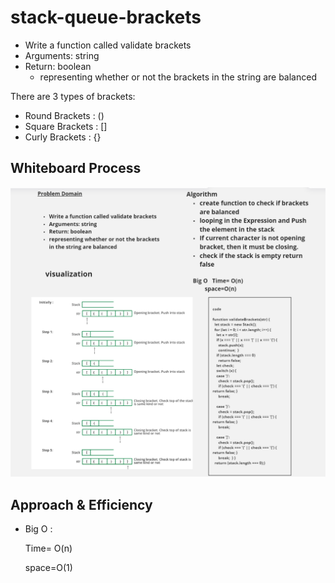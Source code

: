 # stack-queue-brackets
<!-- Description of the challenge -->
- Write a function called validate brackets
- Arguments: string
- Return: boolean
  - representing whether or not the brackets in the string are balanced

There are 3 types of brackets:

- Round Brackets : ()
- Square Brackets : []
- Curly Brackets : {}

## Whiteboard Process
<!-- Embedded whiteboard image -->
![img](./img/Screenshot%20(127).png)

## Approach & Efficiency
<!-- What approach did you take? Why? What is the Big O space/time for this approach? -->

- Big O :

    Time= O(n)

    space=O(1)

